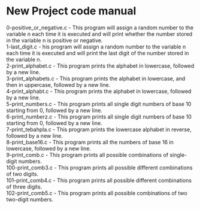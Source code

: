 # New Project code manual  
0-positive_or_negative.c - This program will assign a random number to the variable n each time it is executed and will print whether the number stored in the variable n is positive or negative.  
1-last_digit.c - his program will assign a random number to the variable n each time it is executed and will print the last digit of the number stored in the variable n.  
2-print_alphabet.c - This program prints the alphabet in lowercase, followed by a new line.  
3-print_alphabets.c - This program prints the alphabet in lowercase, and then in uppercase, followed by a new line.  
4-print_alphabt.c - This program prints the alphabet in lowercase, followed by a new line.  
5-print_numbers.c - This program prints all single digit numbers of base 10 starting from 0, followed by a new line.  
6-print_numberz.c - This program prints all single digit numbers of base 10 starting from 0, followed by a new line.  
7-print_tebahpla.c - This program prints the lowercase alphabet in reverse, followed by a new line.  
8-print_base16.c - This program prints all the numbers of base 16 in lowercase, followed by a new line.  
9-print_comb.c - This program prints all possible combinations of single-digit numbers.  
100-print_comb3.c - This program prints all possible different combinations of two digits.  
101-print_comb4.c - This program prints all possible different combinations of three digits.  
102-print_comb5.c - This program prints all possible combinations of two two-digit numbers.
